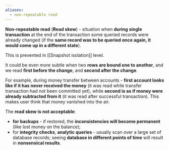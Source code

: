 ```yaml
---
aliases:
  - non-repeatable read
---
```

**Non-repeatable read** (**Read skew**) - situation when **during single transaction** at the end of the transaction some queried records were already changed (if the **same record was to be queried once again, it would come up in a different state**). 

This is prevented in [[Snapshot isolation]] level.

It could be even more subtle when two **rows are bound one to another**, and we read **first before the change**, and **second after the change**. 

For example, during money transfer between accounts - **first account looks like if it has never received the money** (it was read while transfer transaction had not been committed yet), while **second is as if money were already subtracted from it** (it was read after successful transaction). This makes user think that money vanished into the air.

The **read skew is not acceptable**:
- **for backups** - if restored, the **inconsistencies will become permanent** (like lost money on the balance);
- for **integrity checks**, **analytic queries** - usually scan over a large set of database records; seeing **database in different points of time** will result in **nonsensical results**.
